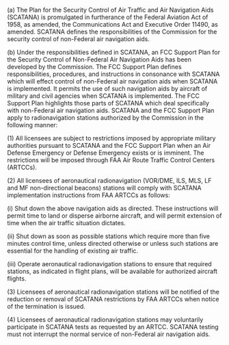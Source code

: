 (a) The Plan for the Security Control of Air Traffic and Air Navigation Aids (SCATANA) is promulgated in furtherance of the Federal Aviation Act of 1958, as amended, the Communications Act and Executive Order 11490, as amended. SCATANA defines the responsibilities of the Commission for the security control of non-Federal air navigation aids.

(b) Under the responsibilities defined in SCATANA, an FCC Support Plan for the Security Control of Non-Federal Air Navigation Aids has been developed by the Commission. The FCC Support Plan defines responsibilities, procedures, and instructions in consonance with SCATANA which will effect control of non-Federal air navigation aids when SCATANA is implemented. It permits the use of such navigation aids by aircraft of military and civil agencies when SCATANA is implemented. The FCC Support Plan highlights those parts of SCATANA which deal specifically with non-Federal air navigation aids. SCATANA and the FCC Support Plan apply to radionavigation stations authorized by the Commission in the following manner:

(1) All licensees are subject to restrictions imposed by appropriate military authorities pursuant to SCATANA and the FCC Support Plan when an Air Defense Emergency or Defense Emergency exists or is imminent. The restrictions will be imposed through FAA Air Route Traffic Control Centers (ARTCCs).

(2) All licensees of aeronautical radionavigation (VOR/DME, ILS, MLS, LF and MF non-directional beacons) stations will comply with SCATANA implementation instructions from FAA ARTCCs as follows:

(i) Shut down the above navigation aids as directed. These instructions will permit time to land or disperse airborne aircraft, and will permit extension of time when the air traffic situation dictates.
              

(ii) Shut down as soon as possible stations which require more than five minutes control time, unless directed otherwise or unless such stations are essential for the handling of existing air traffic.

(iii) Operate aeronautical radionavigation stations to ensure that required stations, as indicated in flight plans, will be available for authorized aircraft flights.

(3) Licensees of aeronautical radionavigation stations will be notified of the reduction or removal of SCATANA restrictions by FAA ARTCCs when notice of the termination is issued.

(4) Licensees of aeronautical radionavigation stations may voluntarily participate in SCATANA tests as requested by an ARTCC. SCATANA testing must not interrupt the normal service of non-Federal air navigation aids.

